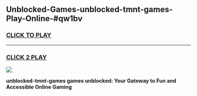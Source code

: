 
## Unblocked-Games-unblocked-tmnt-games-Play-Online-#qw1bv
<h3>
<a href="https://premium.freeplayer.one?title=unblocked-tmnt-games&ref=27F">CLICK TO PLAY</a></h3>
<hr>

<h3>
<a href="https://premium.freeplayer.one?title=unblocked-tmnt-games&ref=27F">CLICK 2 PLAY</a>
  
</h3>

<a href="https://premium.freeplayer.one?title=unblocked-tmnt-games&ref=27F"><img src="https://clearcache.store/games.png"></a>


**unblocked-tmnt-games games unblocked: Your Gateway to Fun and Accessible Online Gaming**
